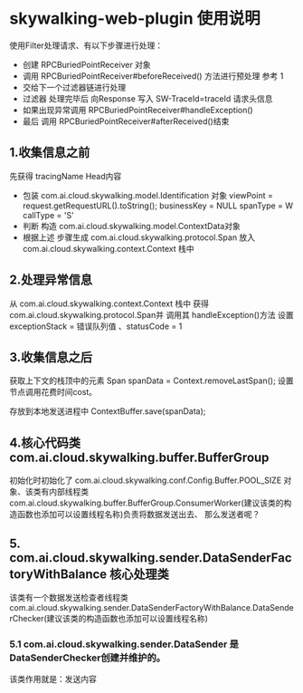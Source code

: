 # skywalking-web-plugin 使用说明 
使用Filter处理请求、有以下步骤进行处理：
-  创建 RPCBuriedPointReceiver 对象
- 调用 RPCBuriedPointReceiver#beforeReceived() 方法进行预处理 参考 1
- 交给下一个过滤器链进行处理
- 过滤器 处理完毕后 向Response 写入 SW-TraceId=traceId 请求头信息
- 如果出现异常调用 RPCBuriedPointReceiver#handleException()
- 最后 调用 RPCBuriedPointReceiver#afterReceived()结束


## 1.收集信息之前
  先获得 tracingName Head内容 
  
 
  - 包装 com.ai.cloud.skywalking.model.Identification 对象 
    viewPoint = request.getRequestURL().toString();
    businessKey = NULL
    spanType = W
    callType = 'S'
  - 判断 构造 com.ai.cloud.skywalking.model.ContextData对象
  - 根据上述 步骤生成 com.ai.cloud.skywalking.protocol.Span 放入 com.ai.cloud.skywalking.context.Context 栈中
  
## 2.处理异常信息
  从  com.ai.cloud.skywalking.context.Context 栈中 获得 com.ai.cloud.skywalking.protocol.Span并 调用其 handleException()方法
  设置  exceptionStack = 错误队列值 、statusCode = 1
## 3.收集信息之后
 获取上下文的栈顶中的元素 Span spanData = Context.removeLastSpan(); 设置  节点调用花费时间cost。

存放到本地发送进程中 ContextBuffer.save(spanData);

## 4.核心代码类com.ai.cloud.skywalking.buffer.BufferGroup
初始化时初始化了 com.ai.cloud.skywalking.conf.Config.Buffer.POOL_SIZE 对象、该类有内部线程类 com.ai.cloud.skywalking.buffer.BufferGroup.ConsumerWorker(建议该类的构造函数也添加可以设置线程名称)负责将数据发送出去、 那么发送者呢？

## 5. com.ai.cloud.skywalking.sender.DataSenderFactoryWithBalance 核心处理类
该类有一个数据发送检查者线程类com.ai.cloud.skywalking.sender.DataSenderFactoryWithBalance.DataSenderChecker(建议该类的构造函数也添加可以设置线程名称)
### 5.1 com.ai.cloud.skywalking.sender.DataSender 是DataSenderChecker创建并维护的。
该类作用就是：发送内容




